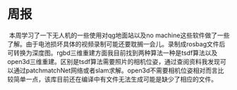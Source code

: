 # 周报

​     本周学习了一下无人机的一些使用对qg地面站以及no machine这些软件做了一些了解。由于电池损坏具体的视频录制可能还要耽搁一会儿。录制成rosbag文件后可转换为深度图。rgbd三维重建方面我目前找到两种算法一种是tsdf算法以及open3d三维重建。区别是tsdf算法需要照片的相机位姿，通过查阅资料我发现可以通过patchmatchNet网络或者slam求解。open3d不需要相机位姿相对而言比较简单一点，该库目前还在编译中有文件无法生成可能是缺少了相应的文件。
